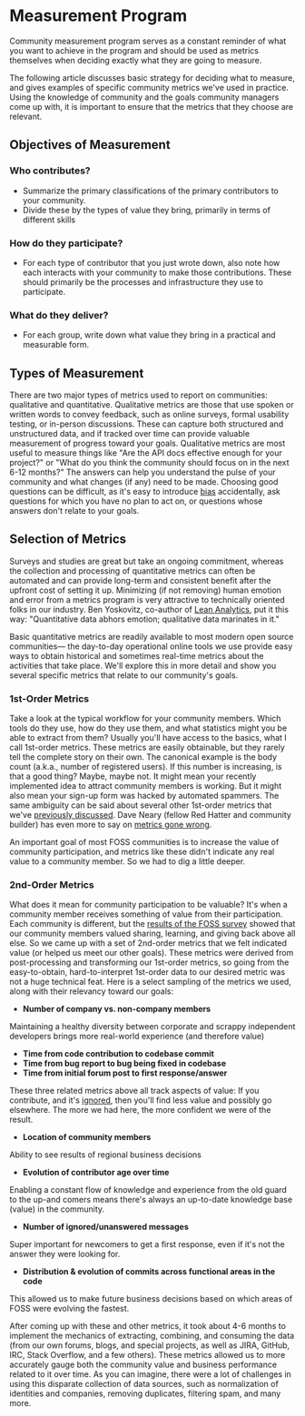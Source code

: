 # Measurement Program

Community measurement program serves as a constant reminder of what you want to achieve in the program and should be used as metrics themselves when deciding exactly what they are going to measure. 

The following article discusses basic strategy for deciding what to measure, and gives examples of specific community metrics we've used in practice. Using the knowledge of community and the goals community managers come up with, it is important to ensure that the metrics that they choose are relevant.

## Objectives of Measurement

### Who contributes?

* Summarize the primary classifications of the primary contributors to your community.
* Divide these by the types of value they bring, primarily in terms of different skills

### How do they participate?

* For each type of contributor that you just wrote down, also note how each interacts with your community to make those contributions. These should primarily be the processes and infrastructure they use to participate.

### What do they deliver?

* For each group, write down what value they bring in a practical and measurable form.

## Types of Measurement

There are two major types of metrics used to report on communities: qualitative and quantitative. Qualitative metrics are those that use spoken or written words to convey feedback, such as online surveys, formal usability testing, or in-person discussions. These can capture both structured and unstructured data, and if tracked over time can provide valuable measurement of progress toward your goals. Qualitative metrics are most useful to measure things like "Are the API docs effective enough for your project?" or "What do you think the community should focus on in the next 6-12 months?" The answers can help you understand the pulse of your community and what changes \(if any\) need to be made. Choosing good questions can be difficult, as it's easy to introduce [bias](https://en.wikipedia.org/wiki/Response_bias) accidentally, ask questions for which you have no plan to act on, or questions whose answers don't relate to your goals.

## Selection of Metrics

Surveys and studies are great but take an ongoing commitment, whereas the collection and processing of quantitative metrics can often be automated and can provide long-term and consistent benefit after the upfront cost of setting it up. Minimizing \(if not removing\) human emotion and error from a metrics program is very attractive to technically oriented folks in our industry. Ben Yoskovitz, co-author of [Lean Analytics](http://leananalyticsbook.com/), put it this way: "Quantitative data abhors emotion; qualitative data marinates in it."

Basic quantitative metrics are readily available to most modern open source communities— the day-to-day operational online tools we use provide easy ways to obtain historical and sometimes real-time metrics about the activities that take place. We'll explore this in more detail and show you several specific metrics that relate to our community's goals.

### 1st-Order Metrics

Take a look at the typical workflow for your community members. Which tools do they use, how do they use them, and what statistics might you be able to extract from them? Usually you'll have access to the basics, what I call 1st-order metrics. These metrics are easily obtainable, but they rarely tell the complete story on their own. The canonical example is the body count \(a.k.a., number of registered users\). If this number is increasing, is that a good thing? Maybe, maybe not. It might mean your recently implemented idea to attract community members is working. But it might also mean your sign-up form was hacked by automated spammers. The same ambiguity can be said about several other 1st-order metrics that we've [previously discussed](https://opensource.com/business/16/7/measuring-what-matters). Dave Neary \(fellow Red Hatter and community builder\) has even more to say on [metrics gone wrong](http://community.redhat.com/blog/2014/07/when-metrics-go-wrong/).

An important goal of most FOSS communities is to increase the value of community participation, and metrics like these didn't indicate any real value to a community member. So we had to dig a little deeper.

### 2nd-Order Metrics

What does it mean for community participation to be valuable? It's when a community member receives something of value from their participation. Each community is different, but the [results of the FOSS survey](http://www.slideshare.net/schtool/liferay-2012-community-survey-summary) showed that our community members valued sharing, learning, and giving back above all else. So we came up with a set of 2nd-order metrics that we felt indicated value \(or helped us meet our other goals\). These metrics were derived from post-processing and transforming our 1st-order metrics, so going from the easy-to-obtain, hard-to-interpret 1st-order data to our desired metric was not a huge technical feat. Here is a select sampling of the metrics we used, along with their relevancy toward our goals:

* **Number of company vs. non-company members**

Maintaining a healthy diversity between corporate and scrappy independent developers brings more real-world experience \(and therefore value\)

* **Time from code contribution to codebase commit**
* **Time from bug report to bug being fixed in codebase**
* **Time from initial forum post to first response/answer**

These three related metrics above all track aspects of value: If you contribute, and it's [ignored](https://opensource.com/business/16/6/bad-practice-foss-projects-management), then you'll find less value and possibly go elsewhere. The more we had here, the more confident we were of the result.

* **Location of community members**

Ability to see results of regional business decisions

* **Evolution of contributor age over time**

Enabling a constant flow of knowledge and experience from the old guard to the up-and comers means there's always an up-to-date knowledge base \(value\) in the community.

* **Number of ignored/unanswered messages**

Super important for newcomers to get a first response, even if it's not the answer they were looking for.

* **Distribution & evolution of commits across functional areas in the code**

This allowed us to make future business decisions based on which areas of FOSS were evolving the fastest.

After coming up with these and other metrics, it took about 4-6 months to implement the mechanics of extracting, combining, and consuming the data \(from our own forums, blogs, and special projects, as well as JIRA, GitHub, IRC, Stack Overflow, and a few others\). These metrics allowed us to more accurately gauge both the community value and business performance related to it over time. As you can imagine, there were a lot of challenges in using this disparate collection of data sources, such as normalization of identities and companies, removing duplicates, filtering spam, and many more.





